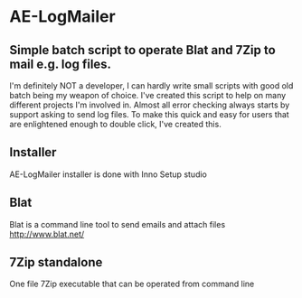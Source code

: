 AE-LogMailer
=========

Simple batch script to operate Blat and 7Zip to mail e.g. log files.
---------------------------------------------------------------------
I'm definitely NOT a developer, I can hardly write small scripts with good old batch being my weapon of choice.
I've created this script to help on many different projects I'm involved in. Almost all error checking always starts by support asking to send log files. To make this quick and easy for users that are enlightened enough to double click, I've created this.

Installer
----------
AE-LogMailer installer is done with Inno Setup studio

Blat
------
Blat is a command line tool to send emails and attach files
http://www.blat.net/


7Zip standalone
----------------
One file 7Zip executable that can be operated from command line

